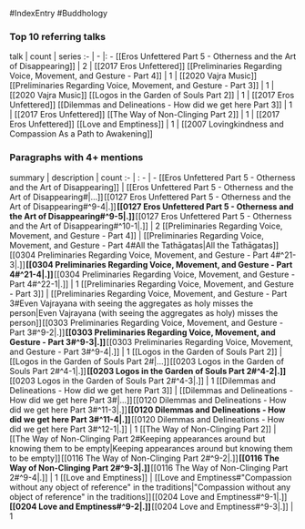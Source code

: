 #IndexEntry #Buddhology

### Top 10 referring talks
talk | count | series
:- | - |: -
[[Eros Unfettered Part 5 - Otherness and the Art of Disappearing]] | 2 | [[2017 Eros Unfettered]]
[[Preliminaries Regarding Voice, Movement, and Gesture - Part 4]] | 1 | [[2020 Vajra Music]]
[[Preliminaries Regarding Voice, Movement, and Gesture - Part 3]] | 1 | [[2020 Vajra Music]]
[[Logos in the Garden of Souls Part 2]] | 1 | [[2017 Eros Unfettered]]
[[Dilemmas and Delineations - How did we get here Part 3]] | 1 | [[2017 Eros Unfettered]]
[[The Way of Non-Clinging Part 2]] | 1 | [[2017 Eros Unfettered]]
[[Love and Emptiness]] | 1 | [[2007 Lovingkindness and Compassion As a Path to Awakening]]

### Paragraphs with 4+ mentions
summary | description | count
:- | : - | -
[[Eros Unfettered Part 5 - Otherness and the Art of Disappearing]] | [[Eros Unfettered Part 5 - Otherness and the Art of Disappearing#\|...]] [[0127 Eros Unfettered Part 5 - Otherness and the Art of Disappearing#^9-4\|.]] **[[0127 Eros Unfettered Part 5 - Otherness and the Art of Disappearing#^9-5\|.]]** [[0127 Eros Unfettered Part 5 - Otherness and the Art of Disappearing#^10-1\|.]] | 2
[[Preliminaries Regarding Voice, Movement, and Gesture - Part 4]] | [[Preliminaries Regarding Voice, Movement, and Gesture - Part 4#All the Tathāgatas\|All the Tathāgatas]] [[0304 Preliminaries Regarding Voice, Movement, and Gesture - Part 4#^21-3\|.]] **[[0304 Preliminaries Regarding Voice, Movement, and Gesture - Part 4#^21-4\|.]]** [[0304 Preliminaries Regarding Voice, Movement, and Gesture - Part 4#^22-1\|.]] | 1
[[Preliminaries Regarding Voice, Movement, and Gesture - Part 3]] | [[Preliminaries Regarding Voice, Movement, and Gesture - Part 3#Even Vajrayana with seeing the aggregates as holy misses the person\|Even Vajrayana (with seeing the aggregates as holy) misses the person]] [[0303 Preliminaries Regarding Voice, Movement, and Gesture - Part 3#^9-2\|.]] **[[0303 Preliminaries Regarding Voice, Movement, and Gesture - Part 3#^9-3\|.]]** [[0303 Preliminaries Regarding Voice, Movement, and Gesture - Part 3#^9-4\|.]] | 1
[[Logos in the Garden of Souls Part 2]] | [[Logos in the Garden of Souls Part 2#\|...]] [[0203 Logos in the Garden of Souls Part 2#^4-1\|.]] **[[0203 Logos in the Garden of Souls Part 2#^4-2\|.]]** [[0203 Logos in the Garden of Souls Part 2#^4-3\|.]] | 1
[[Dilemmas and Delineations - How did we get here Part 3]] | [[Dilemmas and Delineations - How did we get here Part 3#\|...]] [[0120 Dilemmas and Delineations - How did we get here Part 3#^11-3\|.]] **[[0120 Dilemmas and Delineations - How did we get here Part 3#^11-4\|.]]** [[0120 Dilemmas and Delineations - How did we get here Part 3#^12-1\|.]] | 1
[[The Way of Non-Clinging Part 2]] | [[The Way of Non-Clinging Part 2#Keeping appearances around but knowing them to be empty\|Keeping appearances around but knowing them to be empty]] [[0116 The Way of Non-Clinging Part 2#^9-2\|.]] **[[0116 The Way of Non-Clinging Part 2#^9-3\|.]]** [[0116 The Way of Non-Clinging Part 2#^9-4\|.]] | 1
[[Love and Emptiness]] | [[Love and Emptiness#"Compassion without any object of reference" in the traditions\|"Compassion without any object of reference" in the traditions]] [[0204 Love and Emptiness#^9-1\|.]] **[[0204 Love and Emptiness#^9-2\|.]]** [[0204 Love and Emptiness#^9-3\|.]] | 1

